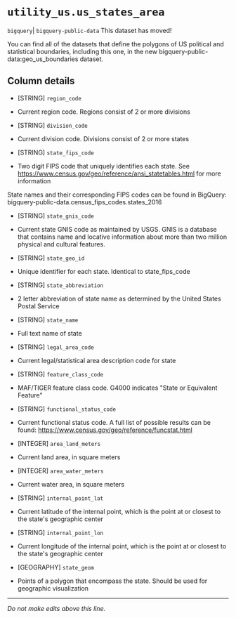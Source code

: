 # `utility_us.us_states_area`
`bigquery`| `bigquery-public-data`
This dataset has moved!

You can find all of the datasets that define the polygons of US political and statistical boundaries, including this one, in the new bigquery-public-data:geo_us_boundaries dataset.

## Column details
* [STRING]    `region_code`
 - Current region code. Regions consist of 2 or more divisions
* [STRING]    `division_code`
 - Current division code. Divisions consist of 2 or more states
* [STRING]    `state_fips_code`
 - Two digit FIPS code that uniquely identifies each state. See https://www.census.gov/geo/reference/ansi_statetables.html for more information

State names and their corresponding FIPS codes can be found in BigQuery: bigquery-public-data.census_fips_codes.states_2016
* [STRING]    `state_gnis_code`
 - Current state GNIS code as maintained by USGS. GNIS is a database that contains name and locative information about more than two million physical and cultural features.
* [STRING]    `state_geo_id`
 - Unique identifier for each state. Identical to state_fips_code
* [STRING]    `state_abbreviation`
 - 2 letter abbreviation of state name as determined by the United States Postal Service
* [STRING]    `state_name`
 - Full text name of state
* [STRING]    `legal_area_code`
 - Current legal/statistical area description code for state
* [STRING]    `feature_class_code`
 - MAF/TIGER feature class code. G4000 indicates "State or Equivalent Feature"
* [STRING]    `functional_status_code`
 - Current functional status code. A full list of possible results can be found: https://www.census.gov/geo/reference/funcstat.html
* [INTEGER]   `area_land_meters`
 - Current land area, in square meters
* [INTEGER]   `area_water_meters`
 - Current water area, in square meters
* [STRING]    `internal_point_lat`
 - Current latitude of the internal point, which is the point at or closest to the state's geographic center
* [STRING]    `internal_point_lon`
 - Current longitude of the internal point, which is the point at or closest to the state's geographic center
* [GEOGRAPHY] `state_geom`
 - Points of a polygon that encompass the state. Should be used for geographic visualization

-------------------------------------------------------------------------------
*Do not make edits above this line.*
